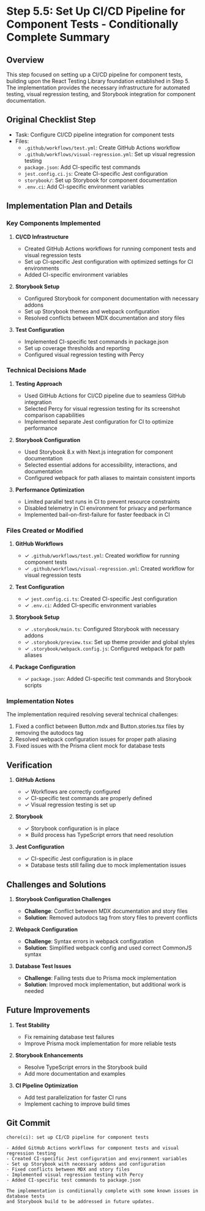 # Step 5.5: Set Up CI/CD Pipeline for Component Tests - Conditionally Complete Summary

## Overview

This step focused on setting up a CI/CD pipeline for component tests, building upon the React Testing Library foundation established in Step 5. The implementation provides the necessary infrastructure for automated testing, visual regression testing, and Storybook integration for component documentation.

## Original Checklist Step

- Task: Configure CI/CD pipeline integration for component tests
- Files:
  - `.github/workflows/test.yml`: Create GitHub Actions workflow
  - `.github/workflows/visual-regression.yml`: Set up visual regression testing
  - `package.json`: Add CI-specific test commands
  - `jest.config.ci.js`: Create CI-specific Jest configuration
  - `storybook/`: Set up Storybook for component documentation
  - `.env.ci`: Add CI-specific environment variables

## Implementation Plan and Details

### Key Components Implemented

1. **CI/CD Infrastructure**

   - Created GitHub Actions workflows for running component tests and visual regression tests
   - Set up CI-specific Jest configuration with optimized settings for CI environments
   - Added CI-specific environment variables

2. **Storybook Setup**

   - Configured Storybook for component documentation with necessary addons
   - Set up Storybook themes and webpack configuration
   - Resolved conflicts between MDX documentation and story files

3. **Test Configuration**
   - Implemented CI-specific test commands in package.json
   - Set up coverage thresholds and reporting
   - Configured visual regression testing with Percy

### Technical Decisions Made

1. **Testing Approach**

   - Used GitHub Actions for CI/CD pipeline due to seamless GitHub integration
   - Selected Percy for visual regression testing for its screenshot comparison capabilities
   - Implemented separate Jest configuration for CI to optimize performance

2. **Storybook Configuration**

   - Used Storybook 8.x with Next.js integration for component documentation
   - Selected essential addons for accessibility, interactions, and documentation
   - Configured webpack for path aliases to maintain consistent imports

3. **Performance Optimization**
   - Limited parallel test runs in CI to prevent resource constraints
   - Disabled telemetry in CI environment for privacy and performance
   - Implemented bail-on-first-failure for faster feedback in CI

### Files Created or Modified

1. **GitHub Workflows**

   - ✓ `.github/workflows/test.yml`: Created workflow for running component tests
   - ✓ `.github/workflows/visual-regression.yml`: Created workflow for visual regression tests

2. **Test Configuration**

   - ✓ `jest.config.ci.ts`: Created CI-specific Jest configuration
   - ✓ `.env.ci`: Added CI-specific environment variables

3. **Storybook Setup**

   - ✓ `.storybook/main.ts`: Configured Storybook with necessary addons
   - ✓ `.storybook/preview.tsx`: Set up theme provider and global styles
   - ✓ `.storybook/webpack.config.js`: Configured webpack for path aliases

4. **Package Configuration**
   - ✓ `package.json`: Added CI-specific test commands and Storybook scripts

### Implementation Notes

The implementation required resolving several technical challenges:

1. Fixed a conflict between Button.mdx and Button.stories.tsx files by removing the autodocs tag
2. Resolved webpack configuration issues for proper path aliasing
3. Fixed issues with the Prisma client mock for database tests

## Verification

1. **GitHub Actions**

   - ✓ Workflows are correctly configured
   - ✓ CI-specific test commands are properly defined
   - ✓ Visual regression testing is set up

2. **Storybook**

   - ✓ Storybook configuration is in place
   - ✗ Build process has TypeScript errors that need resolution

3. **Jest Configuration**
   - ✓ CI-specific Jest configuration is in place
   - ✗ Database tests still failing due to mock implementation issues

## Challenges and Solutions

1. **Storybook Configuration Challenges**

   - **Challenge**: Conflict between MDX documentation and story files
   - **Solution**: Removed autodocs tag from story files to prevent conflicts

2. **Webpack Configuration**

   - **Challenge**: Syntax errors in webpack configuration
   - **Solution**: Simplified webpack config and used correct CommonJS syntax

3. **Database Test Issues**
   - **Challenge**: Failing tests due to Prisma mock implementation
   - **Solution**: Improved mock implementation, but additional work is needed

## Future Improvements

1. **Test Stability**

   - Fix remaining database test failures
   - Improve Prisma mock implementation for more reliable tests

2. **Storybook Enhancements**

   - Resolve TypeScript errors in the Storybook build
   - Add more documentation and examples

3. **CI Pipeline Optimization**
   - Add test parallelization for faster CI runs
   - Implement caching to improve build times

## Git Commit

```
chore(ci): set up CI/CD pipeline for component tests

- Added GitHub Actions workflows for component tests and visual regression testing
- Created CI-specific Jest configuration and environment variables
- Set up Storybook with necessary addons and configuration
- Fixed conflicts between MDX and story files
- Implemented visual regression testing with Percy
- Added CI-specific test commands to package.json

The implementation is conditionally complete with some known issues in database tests
and Storybook build to be addressed in future updates.
```
